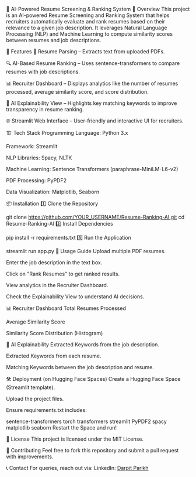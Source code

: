 📄 AI-Powered Resume Screening & Ranking System
🚀 Overview
This project is an AI-powered Resume Screening and Ranking System that helps recruiters automatically evaluate and rank resumes based on their relevance to a given job description. It leverages Natural Language Processing (NLP) and Machine Learning to compute similarity scores between resumes and job descriptions.

🎯 Features
📌 Resume Parsing – Extracts text from uploaded PDFs.

🔍 AI-Based Resume Ranking – Uses sentence-transformers to compare resumes with job descriptions.

📊 Recruiter Dashboard – Displays analytics like the number of resumes processed, average similarity score, and score distribution.

🧐 AI Explainability View – Highlights key matching keywords to improve transparency in resume ranking.

🌐 Streamlit Web Interface – User-friendly and interactive UI for recruiters.

🏗️ Tech Stack
Programming Language: Python 3.x

Framework: Streamlit

NLP Libraries: Spacy, NLTK

Machine Learning: Sentence Transformers (paraphrase-MiniLM-L6-v2)

PDF Processing: PyPDF2

Data Visualization: Matplotlib, Seaborn

📦 Installation
1️⃣ Clone the Repository

git clone https://github.com/YOUR_USERNAME/Resume-Ranking-AI.git
cd Resume-Ranking-AI
2️⃣ Install Dependencies

pip install -r requirements.txt
3️⃣ Run the Application

streamlit run app.py
📌 Usage Guide
Upload multiple PDF resumes.

Enter the job description in the text box.

Click on "Rank Resumes" to get ranked results.

View analytics in the Recruiter Dashboard.

Check the Explainability View to understand AI decisions.

📊 Recruiter Dashboard
Total Resumes Processed

Average Similarity Score

Similarity Score Distribution (Histogram)

🤖 AI Explainability
Extracted Keywords from the job description.

Extracted Keywords from each resume.

Matching Keywords between the job description and resume.

🛠️ Deployment (on Hugging Face Spaces)
Create a Hugging Face Space (Streamlit template).

Upload the project files.

Ensure requirements.txt includes:

sentence-transformers
torch
transformers
streamlit
PyPDF2
spacy
matplotlib
seaborn
Restart the Space and run!

📜 License
This project is licensed under the MIT License.

🙌 Contributing
Feel free to fork this repository and submit a pull request with improvements.

📞 Contact
For queries, reach out via:
LinkedIn: [Darpit Parikh](https://www.linkedin.com/in/darpit-parikh-376734313)
